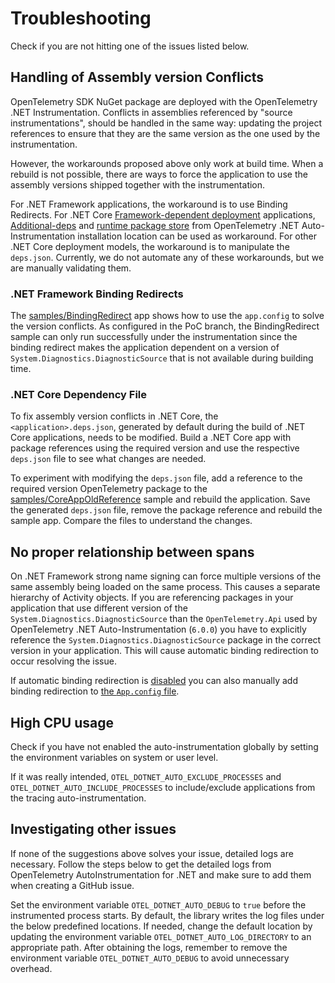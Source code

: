 # Troubleshooting

Check if you are not hitting one of the issues listed below.

## Handling of Assembly version Conflicts

OpenTelemetry SDK NuGet package are deployed with the OpenTelemetry .NET Instrumentation.
Conflicts in assemblies referenced by "source instrumentations", should be handled in
the same way: updating the project references to ensure that they are the same version
as the one used by the instrumentation.

However, the workarounds proposed above only work at build time. When a rebuild is not
possible, there are ways to force the application to use the assembly versions shipped
together with the instrumentation.

For .NET Framework applications, the workaround is to use Binding Redirects. For .NET Core
[Framework-dependent deployment](https://docs.microsoft.com/en-us/dotnet/core/deploying/deploy-with-vs?tabs=vs156#framework-dependent-deployment)
applications,
[Additional-deps](https://github.com/dotnet/runtime/blob/main/docs/design/features/additional-deps.md)
and [runtime package store](https://docs.microsoft.com/en-us/dotnet/core/deploying/runtime-store)
from OpenTelemetry .NET Auto-Instrumentation installation location can be used as workaround.
For other .NET Core deployment models, the workaround is to manipulate the `deps.json`. Currently,
we do not automate any of these workarounds, but we are manually validating them.

### .NET Framework Binding Redirects

The [samples/BindingRedirect](./../samples/BindingRedirect/) app shows how
to use the `app.config` to solve the version conflicts. As configured in the PoC branch,
the BindingRedirect sample can only run successfully under the instrumentation since the
binding redirect makes the application dependent on a version of `System.Diagnostics.DiagnosticSource`
that is not available during building time.

### .NET Core Dependency File

To fix assembly version conflicts in .NET Core, the `<application>.deps.json`, generated by default
during the build of .NET Core applications, needs to be modified. Build a .NET Core app with package
references using the required version and use the respective `deps.json` file to see what changes
are needed.

To experiment with modifying the `deps.json` file, add a reference to the required version OpenTelemetry
package to the [samples/CoreAppOldReference](./../samples/CoreAppOldReference/) sample and rebuild the
application. Save the generated `deps.json` file, remove the package reference and rebuild the
sample app. Compare the files to understand the changes.

## No proper relationship between spans

On .NET Framework strong name signing can force multiple versions
of the same assembly being loaded on the same process.
This causes a separate hierarchy of Activity objects.
If you are referencing packages in your application that use
different version of the `System.Diagnostics.DiagnosticSource`
than the `OpenTelemetry.Api` used by
OpenTelemetry .NET Auto-Instrumentation (`6.0.0`)
you have to explicitly reference
the `System.Diagnostics.DiagnosticSource` package in the correct version
in your application.
This will cause automatic binding redirection to occur resolving the issue.

If automatic binding redirection is [disabled](https://docs.microsoft.com/en-us/dotnet/framework/configure-apps/how-to-enable-and-disable-automatic-binding-redirection)
you can also manually add binding redirection to [the `App.config` file](../samples/BindingRedirect/App.config).

## High CPU usage

Check if you have not enabled the auto-instrumentation globally
by setting the environment variables on system or user level.

If it was really intended, `OTEL_DOTNET_AUTO_EXCLUDE_PROCESSES` and `OTEL_DOTNET_AUTO_INCLUDE_PROCESSES`
to include/exclude applications from the tracing auto-instrumentation.

## Investigating other issues

If none of the suggestions above solves your issue, detailed logs are necessary.
Follow the steps below to get the detailed logs from
OpenTelemetry AutoInstrumentation for .NET
and make sure to add them when creating a GitHub issue.

Set the environment variable `OTEL_DOTNET_AUTO_DEBUG` to `true`
before the instrumented process starts.
By default, the library writes the log files under the below predefined locations.
If needed, change the default location by updating
the environment variable `OTEL_DOTNET_AUTO_LOG_DIRECTORY` to an appropriate path.
After obtaining the logs, remember to remove the environment variable
`OTEL_DOTNET_AUTO_DEBUG` to avoid unnecessary overhead.
